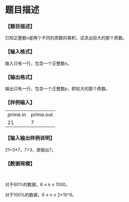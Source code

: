 # 题目描述


<h3>
【题目描述】
</h3>
<p>
已知正整数n是两个不同的质数的乘积，试求出较大的那个质数。
</p>
<h3>
【输入格式】
</h3>
<p>
输入只有一行，包含一个正整数n。
</p>
<h3>
【输出格式】
</h3>
<p>
输出只有一行，包含一个正整数p，即较大的那个质数。
</p>
<h3>
【样例输入】
</h3>
<table width="100%">
<tbody>
<tr>
<td style="font-size:16px;">
prime.in
</td>
<td style="font-size:16px;">
prime.out<br/>
</td>
</tr>
<tr>
<td style="font-size:16px;vertical-align:top;">
21<br/>
</td>
<td style="font-size:16px;vertical-align:top;">
7
</td>
</tr>
</tbody>
</table>
<h3>
【输入输出样例说明】
</h3>
<p>
21=3*7，7&gt;3，故输出7。
</p>
<h3>
【数据规模】
</h3>
<p>
<br/>
</p>
<p>
对于60%的数据，6 ≤ n ≤ 1000。
</p>
<p>
对于100%的数据，6 ≤ n ≤ 2*10^9。
</p>
<p>
<br/>
</p>
